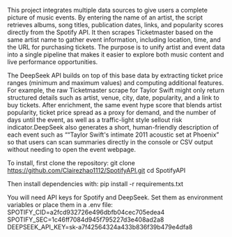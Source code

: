 This project integrates multiple data sources to give users a complete picture of music events. By entering the name of an artist, the script retrieves albums, song titles, publication dates, links, and popularity scores directly from the Spotify API. It then scrapes Ticketmaster based on the same artist name to gather event information, including location, time, and the URL for purchasing tickets. The purpose is to unify artist and event data into a single pipeline that makes it easier to explore both music content and live performance opportunities.

The DeepSeek API builds on top of this base data by extracting ticket price ranges (minimum and maximum values) and computing additional features. For example, the raw Ticketmaster scrape for Taylor Swift might only return structured details such as artist, venue, city, date, popularity, and a link to buy tickets. After enrichment, the same event hype score that blends artist popularity, ticket price spread as a proxy for demand, and the number of days until the event, as well as a traffic-light style sellout risk indicator.DeepSeek also generates a short, human-friendly description of each event such as ““Taylor Swift's intimate 2011 acoustic set at Phoenix” so that users can scan summaries directly in the console or CSV output without needing to open the event webpage.

To install, first clone the repository:
git clone https://github.com/Clairezhao1112/SpotifyAPI.git
cd SpotifyAPI

Then install dependencies with:
pip install -r requirements.txt

You will need API keys for Spotify and DeepSeek. Set them as environment variables or place them in a .env file:
SPOTIFY_CID=a2fcd932726e496dbfb04cec705edea4
SPOTIFY_SEC=1c46ff7084d945f795227d3e408ad2a8
DEEPSEEK_API_KEY=sk-a7f42564324a433b836f39b479e4dfa8
